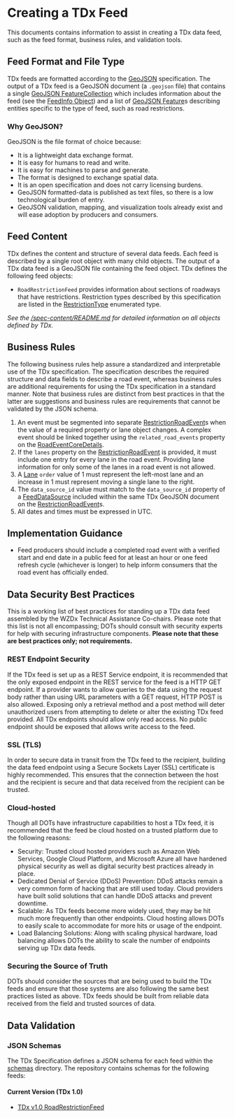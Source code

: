 # Creating a TDx Feed
This documents contains information to assist in creating a TDx data feed, such as the feed format, business rules, and validation tools.

## Feed Format and File Type
TDx feeds are formatted according to the [GeoJSON](https://geojson.org/) specification. The output of a TDx feed is a GeoJSON document (a `.geojson` file) that contains a single [GeoJSON FeatureCollection](https://datatracker.ietf.org/doc/html/rfc7946#section-3.3) which includes information about the feed (see the [FeedInfo Object](/spec-content/objects/FeedInfo.md)) and a list of [GeoJSON Feature](https://datatracker.ietf.org/doc/html/rfc7946#section-3.2)s describing entities specific to the type of feed, such as road restrictions.

### Why GeoJSON?
GeoJSON is the file format of choice because:

- It is a lightweight data exchange format.
- It is easy for humans to read and write.
- It is easy for machines to parse and generate.
- The format is designed to exchange spatial data.
- It is an open specification and does not carry licensing burdens.
- GeoJSON formatted-data is published as text files, so there is a low technological burden of entry.
- GeoJSON validation, mapping, and visualization tools already exist and will ease adoption by producers and consumers.

## Feed Content
TDx defines the content and structure of several data feeds. Each feed is described by a single root object with many child objects. The output of a TDx data feed is a GeoJSON file containing the feed object. TDx defines the following feed objects:

- `RoadRestrictionFeed` provides information about sections of roadways that have restrictions. Restriction types described by this specification are listed in the [RestrictionType](/spec-content/enumerated-types/RestrictionType.md) enumerated type.

*See the [/spec-content/README.md](/spec-content/README.md) for detailed information on all objects defined by TDx.*

## Business Rules
The following business rules help assure a standardized and interpretable use of the TDx specification. The specification describes the required structure and data fields to describe a road event, whereas business rules are additional requirements for using the TDx specification in a standard manner. Note that business rules are distinct from best practices in that the latter are suggestions and business rules are requirements that cannot be validated by the JSON schema.

1. An event must be segmented into separate [RestrictionRoadEvent](/spec-content/objects/RestrictionRoadEvent.md)s when the value of a required property or lane object changes. A complex event should be linked together using the `related_road_events` property on the [RoadEventCoreDetails](/spec-content/objects/RoadEventCoreDetails.md).
2. If the `lanes` property on the [RestrictionRoadEvent](/spec-content/objects/RestrictionRoadEvent.md) is provided, it must include one entry for every lane in the road event. Providing lane information for only some of the lanes in a road event is not allowed.
3. A [Lane](/spec-content/objects/Lane.md) `order` value of 1 must represent the left-most lane and an increase in 1 must represent moving a single lane to the right.
4. The `data_source_id` value must match to the `data_source_id` property of a [FeedDataSource](/spec-content/objects/FeedDataSource.md) included within the same TDx GeoJSON document on the [RestrictionRoadEvent](/spec-content/objects/RestrictionRoadEvent.md)s.
5. All dates and times must be expressed in UTC.

## Implementation Guidance

- Feed producers should include a completed road event with a verified start and end date in a public feed for at least an hour or one feed refresh cycle (whichever is longer) to help inform consumers that the road event has officially ended.

## Data Security Best Practices
This is a working list of best practices for standing up a TDx data feed assembled by the WZDx Technical Assistance Co-chairs. Please note that this list is not all encompassing; DOTs should consult with security experts for help with securing infrastructure components. **Please note that these are best practices only; not requirements.**

### REST Endpoint Security
If the TDx feed is set up as a REST Service endpoint, it is recommended that the only exposed endpoint in the REST service for the feed is a HTTP GET endpoint. If a provider wants to allow queries to the data using the request body rather than using URL parameters with a GET request, HTTP POST is also allowed. Exposing only a retrieval method and a post method will deter unauthorized users from attempting to delete or alter the existing TDx feed provided. All TDx endpoints should allow only read access. No public endpoint should be exposed that allows write access to the feed. 

### SSL (TLS)
In order to secure data in transit from the TDx feed to the recipient, building the data feed endpoint using a Secure Sockets Layer (SSL) certificate is highly recommended. This ensures that the connection between the host and the recipient is secure and that data received from the recipient can be trusted. 

### Cloud-hosted
Though all DOTs have infrastructure capabilities to host a TDx feed, it is recommended that the feed be cloud hosted on a trusted platform due to the following reasons:

* Security: Trusted cloud hosted providers such as Amazon Web Services, Google Cloud Platform, and Microsoft Azure all have hardened physical security as well as digital security best practices already in place. 
* Dedicated Denial of Service (DDoS) Prevention: DDoS attacks remain a very common form of hacking that are still used today. Cloud providers have built solid solutions that can handle DDoS attacks and prevent downtime. 
*	Scalable: As TDx feeds become more widely used, they may be hit much more frequently than other endpoints. Cloud hosting allows DOTs to easily scale to accommodate for more hits or usage of the endpoint. 
*	Load Balancing Solutions: Along with scaling physical hardware, load balancing allows DOTs the ability to scale the number of endpoints  serving up TDx data feeds. 

### Securing the Source of Truth
DOTs should consider the sources that are being used to build the TDx feeds and ensure that those systems are also following the same best practices listed as above. TDx feeds should be built from reliable data received from the field and trusted sources of data. 

## Data Validation

### JSON Schemas
The TDx Specification defines a JSON schema for each feed within the [schemas](/schemas) directory. The repository contains schemas for the following feeds:

#### Current Version (TDx 1.0)
- [TDx v1.0 RoadRestrictionFeed](/schemas/1.0/RoadRestrictionFeed.json)
